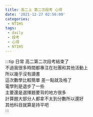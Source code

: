 ```yaml
---
title: 高二上 第二次段考 心得
date: '2021-12-27 02:56:00'
categories:
 - NTIHS
tags:
 - daily
 - 段考
 - 心得
 - NTIHS
---
```


:::tip 日常
高二第二次段考結束了\
不過我很多時間都專注在社團和其他活動上\
所以幾乎沒有讀書\
這次數學比較簡單 差一點就及格了\
電學則是退步了一些\
主要還是選擇題要背的地方很多\
計算題大部分人都拿不太到分數所以還好\
其他科目就算是持平吧\
:::